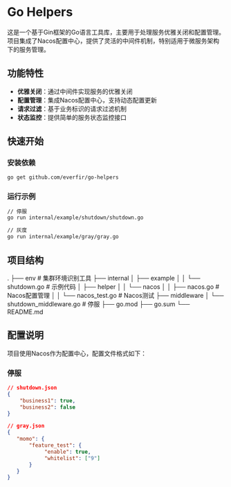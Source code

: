 # Go Helpers

这是一个基于Gin框架的Go语言工具库，主要用于处理服务优雅关闭和配置管理。项目集成了Nacos配置中心，提供了灵活的中间件机制，特别适用于微服务架构下的服务管理。

## 功能特性

- **优雅关闭**：通过中间件实现服务的优雅关闭
- **配置管理**：集成Nacos配置中心，支持动态配置更新
- **请求过滤**：基于业务标识的请求过滤机制
- **状态监控**：提供简单的服务状态监控接口

## 快速开始

### 安装依赖
```bash
go get github.com/everfir/go-helpers
```

### 运行示例
```bash
// 停服
go run internal/example/shutdown/shutdown.go

// 灰度
go run internal/example/gray/gray.go
```

## 项目结构
.
├── env # 集群环境识别工具
├── internal
│ ├── example
│ │ └── shutdown.go # 示例代码
│ ├── helper
│ │ └── nacos
│ │ ├── nacos.go # Nacos配置管理
│ │ └── nacos_test.go # Nacos测试
├── middleware
│ └── shutdown_middleware.go # 停服
├── go.mod
├── go.sum
└── README.md

## 配置说明
项目使用Nacos作为配置中心，配置文件格式如下：
### 停服
```json
// shutdown.json
{
    "business1": true,
    "business2": false
}

// gray.json
{
   "momo": {
       "feature_test": {
            "enable": true,
            "whitelist": ["9"]
       }
   } 
}
```
